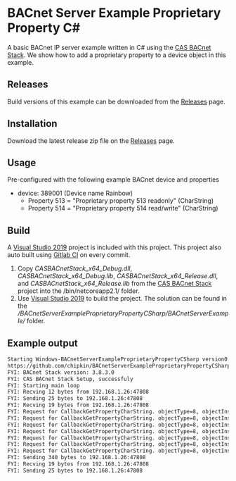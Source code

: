# BACnet Server Example Proprietary Property C#

A basic BACnet IP server example written in C# using the [CAS BACnet Stack](https://store.chipkin.com/services/stacks/bacnet-stack). We show how to add a proprietary property to a device object in this example. 

## Releases

Build versions of this example can be downloaded from the [Releases](https://github.com/chipkin/BACnetServerExampleProprietaryPropertyCSharp/releases) page.

## Installation

Download the latest release zip file on the [Releases](https://github.com/chipkin/BACnetServerExampleProprietaryPropertyCSharp/releases) page.

## Usage
Pre-configured with the following example BACnet device and properties
- device: 389001  (Device name Rainbow)
  - Property 513 = "Proprietary property 513 readonly" (CharString)
  - Property 514 = "Proprietary property 514 read/write" (CharString)

## Build

A [Visual Studio 2019](https://visualstudio.microsoft.com/downloads/) project is included with this project. This project also auto built using [Gitlab CI](https://docs.gitlab.com/ee/ci/) on every commit.

1. Copy *CASBACnetStack_x64_Debug.dll*, *CASBACnetStack_x64_Debug.lib*, *CASBACnetStack_x64_Release.dll*, and *CASBACnetStack_x64_Release.lib* from the [CAS BACnet Stack](https://store.chipkin.com/services/stacks/bacnet-stack) project into the /bin/netcoreapp2.1/ folder.
2. Use [Visual Studio 2019](https://visualstudio.microsoft.com/vs/) to build the project. The solution can be found in the */BACnetServerExampleProprietaryPropertyCSharp/BACnetServerExample/* folder.


## Example output
```txt
Starting Windows-BACnetServerExampleProprietaryPropertyCSharp version0.0.1.0
https://github.com/chipkin/BACnetServerExampleProprietaryPropertyCSharp
FYI: BACnet Stack version: 3.8.3.0
FYI: CAS BACnet Stack Setup, successfuly
FYI: Starting main loop
FYI: Recving 12 bytes from 192.168.1.26:47808
FYI: Sending 25 bytes to 192.168.1.26:47808
FYI: Recving 19 bytes from 192.168.1.26:47808
FYI: Request for CallbackGetPropertyCharString. objectType=8, objectInstance=389001, propertyIdentifier=12, propertyArrayIndex=0
FYI: Request for CallbackGetPropertyCharString. objectType=8, objectInstance=389001, propertyIdentifier=44, propertyArrayIndex=0
FYI: Request for CallbackGetPropertyCharString. objectType=8, objectInstance=389001, propertyIdentifier=70, propertyArrayIndex=0
FYI: Request for CallbackGetPropertyCharString. objectType=8, objectInstance=389001, propertyIdentifier=77, propertyArrayIndex=0
FYI: Request for CallbackGetPropertyCharString. objectType=8, objectInstance=389001, propertyIdentifier=121, propertyArrayIndex=0
FYI: Request for CallbackGetPropertyCharString. objectType=8, objectInstance=389001, propertyIdentifier=513, propertyArrayIndex=0
FYI: Request for CallbackGetPropertyCharString. objectType=8, objectInstance=389001, propertyIdentifier=514, propertyArrayIndex=0
FYI: Sending 340 bytes to 192.168.1.26:47808
FYI: Recving 19 bytes from 192.168.1.26:47808
FYI: Sending 25 bytes to 192.168.1.26:47808
```